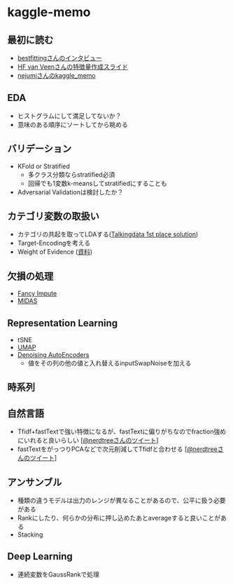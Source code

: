 # kaggle-memo

## 最初に読む

- [bestfittingさんのインタビュー](http://blog.kaggle.com/2018/05/07/profiling-top-kagglers-bestfitting-currently-1-in-the-world/)
- [HF van Veenさんの特徴量作成スライド](https://www.slideshare.net/HJvanVeen/feature-engineering-72376750)
- [nejumiさんのkaggle_memo](https://github.com/nejumi/kaggle_memo)

## EDA

- ヒストグラムにして満足してないか？
- 意味のある順序にソートしてから眺める

## バリデーション

- KFold or Stratified
  - 多クラス分類ならstratified必須
  - 回帰でも1変数k-meansしてstratifiedにすることも
- Adversarial Validationは検討したか？

## カテゴリ変数の取扱い

- カテゴリの共起を取ってLDAする([Talkingdata 1st place solution](https://www.slideshare.net/TakanoriHayashi3/talkingdata-adtracking-fraud-detection-challenge-1st-place-solution))
- Target-Encodingを考える
- Weight of Evidence ([資料](https://github.com/h2oai/h2o-meetups/blob/master/2017_11_29_Feature_Engineering/Feature%20Engineering.pdf))

## 欠損の処理

- [Fancy Impute](https://github.com/iskandr/fancyimpute)
- [MIDAS](https://github.com/Oracen/MIDAS)

## Representation Learning

- tSNE
- [UMAP](https://github.com/lmcinnes/umap)
- [Denoising AutoEncoders](https://www.kaggle.com/c/porto-seguro-safe-driver-prediction/discussion/44629#250927)
  - 値をその列の他の値と入れ替えるinputSwapNoiseを加える

## 時系列

## 自然言語

- Tfidf+fastTextで強い特徴になるが、fastTextに偏りがちなのでfraction強めにいれると良いらしい [[@nerdtreeさんのツイート](https://twitter.com/nardtree/status/994579698553311233?s=12)]
- fastTextをがっつりPCAなどで次元削減してTfidfと合わせる [[@nerdtreeさんのツイート](https://twitter.com/nardtree/status/995963496322945025)]

## アンサンブル

- 種類の違うモデルは出力のレンジが異なることがあるので、公平に扱う必要がある
- Rankにしたり、何らかの分布に押し込めたあとaverageすると良いことがある
- Stacking

## Deep Learning

- 連続変数をGaussRankで処理

